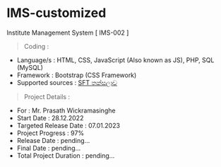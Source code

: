 # IMS-customized
Institute Management System
[ IMS-002 ]

> Coding :
- Language/s : HTML, CSS, JavaScript (Also known as JS), PHP, SQL (MySQL)
- Framework : Bootstrap (CSS Framework)
- Supported sources : [SFT තක්සලාව](https://sftthaksalawa.com)

> Project Details :
- For : Mr. Prasath Wickramasinghe
- Start Date : 28.12.2022
- Targeted Release Date : 07.01.2023
- Project Progress : 97%
- Release Date : pending...
- Final Date : pending...
- Total Project Duration : pending...